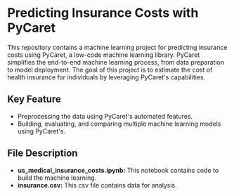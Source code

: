 # Predicting Insurance Costs with PyCaret

This repository contains a machine learning project for predicting insurance costs using PyCaret, a low-code machine learning library. PyCaret simplifies the end-to-end machine learning process, from data preparation to model deployment. The goal of this project is to estimate the cost of health insurance for individuals by leveraging PyCaret's capabilities.

## Key Feature

* Preprocessing the data using PyCaret's automated features.
* Building, evaluating, and comparing multiple machine learning models using PyCaret's.

## File Description
  
* **us_medical_insurance_costs.ipynb:** This notebook contains code to build the machine learning.
* **insurance.csv:** This csv file contains data for analysis.
